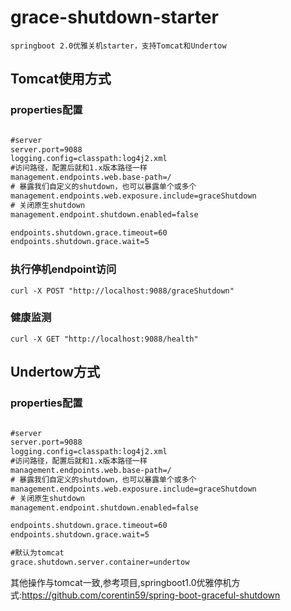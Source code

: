 # grace-shutdown-starter
```$xslt
springboot 2.0优雅关机starter，支持Tomcat和Undertow
```
## Tomcat使用方式

### properties配置

```xml

#server
server.port=9088
logging.config=classpath:log4j2.xml
#访问路径，配置后就和1.x版本路径一样
management.endpoints.web.base-path=/
# 暴露我们自定义的shutdown，也可以暴露单个或多个
management.endpoints.web.exposure.include=graceShutdown
# 关闭原生shutdown
management.endpoint.shutdown.enabled=false

endpoints.shutdown.grace.timeout=60
endpoints.shutdown.grace.wait=5

```

### 执行停机endpoint访问
```curl
curl -X POST "http://localhost:9088/graceShutdown"
```

### 健康监测

```curl
curl -X GET "http://localhost:9088/health"
```

## Undertow方式

### properties配置

```xml

#server
server.port=9088
logging.config=classpath:log4j2.xml
#访问路径，配置后就和1.x版本路径一样
management.endpoints.web.base-path=/
# 暴露我们自定义的shutdown，也可以暴露单个或多个
management.endpoints.web.exposure.include=graceShutdown
# 关闭原生shutdown
management.endpoint.shutdown.enabled=false

endpoints.shutdown.grace.timeout=60
endpoints.shutdown.grace.wait=5

#默认为tomcat
grace.shutdown.server.container=undertow

```

其他操作与tomcat一致,参考项目,springboot1.0优雅停机方式:https://github.com/corentin59/spring-boot-graceful-shutdown
